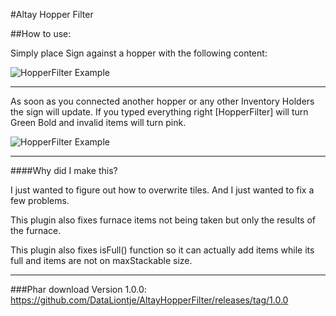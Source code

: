 #Altay Hopper Filter



##How to use:



Simply place Sign against a hopper with the following content:

![HopperFilter Example](http://i.imgur.com/KnStsIt.png)

---

As soon as you connected another hopper or any other Inventory Holders the sign will update.
If you typed everything right [HopperFilter] will turn Green Bold and invalid items will turn pink.



![HopperFilter Example](http://i.imgur.com/ZBQFZzC.png)




---


####Why did I make this?

I just wanted to figure out how to overwrite tiles.
And I just wanted to fix a few problems.

This plugin also fixes furnace items not being taken but only the results of the furnace.

This plugin also fixes isFull() function so it can actually add items while its full and items are not on maxStackable size.


---

###Phar download
Version 1.0.0:
https://github.com/DataLiontje/AltayHopperFilter/releases/tag/1.0.0

